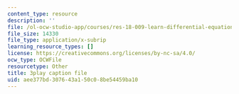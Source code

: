 ```yaml
---
content_type: resource
description: ''
file: /ol-ocw-studio-app/courses/res-18-009-learn-differential-equations-up-close-with-gilbert-strang-and-cleve-moler-fall-2015/aee377bd307643a150c08be54459ba10_TCkLSYxx21c.srt
file_size: 14330
file_type: application/x-subrip
learning_resource_types: []
license: https://creativecommons.org/licenses/by-nc-sa/4.0/
ocw_type: OCWFile
resourcetype: Other
title: 3play caption file
uid: aee377bd-3076-43a1-50c0-8be54459ba10
---
```

